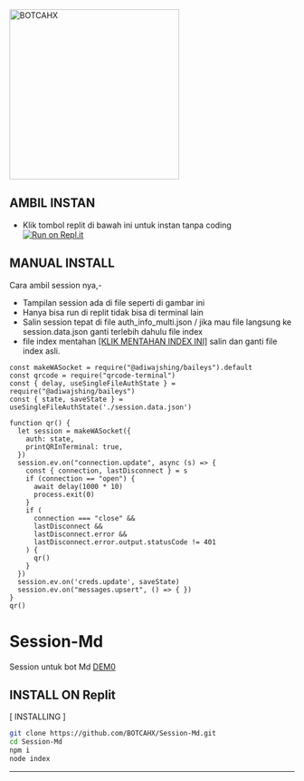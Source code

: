 
<img src="https://telegra.ph/file/19968eb11731f27620ffe.jpg" alt="BOTCAHX" width="300" />

## AMBIL INSTAN
- Klik tombol replit di bawah ini untuk instan tanpa coding  
[![Run on Repl.it](https://repl.it/badge/github/quiec/whatsAlfa)](https://replit.com/@tioclkp02/Session-Md-5#.replit)

  
## MANUAL INSTALL
Cara ambil session nya,-

- Tampilan session ada di file seperti di gambar ini
- Hanya bisa run di replit tidak bisa di terminal lain
- Salin session tepat di file auth_info_multi.json / jika mau file langsung ke session.data.json ganti terlebih dahulu file index
- file index mentahan [[KLIK MENTAHAN INDEX INI]](https://github.com/BOTCAHX/Session-Md/blob/main/index.js.bak) salin dan ganti file index asli.
```  
const makeWASocket = require("@adiwajshing/baileys").default
const qrcode = require("qrcode-terminal")
const { delay, useSingleFileAuthState } = require("@adiwajshing/baileys")
const { state, saveState } = useSingleFileAuthState('./session.data.json')

function qr() {
  let session = makeWASocket({
    auth: state,
    printQRInTerminal: true,
  })
  session.ev.on("connection.update", async (s) => {
    const { connection, lastDisconnect } = s
    if (connection == "open") {
      await delay(1000 * 10)
      process.exit(0)
    }
    if (
      connection === "close" &&
      lastDisconnect &&
      lastDisconnect.error &&
      lastDisconnect.error.output.statusCode != 401
    ) {
      qr()
    }
  })
  session.ev.on('creds.update', saveState)
  session.ev.on("messages.upsert", () => { })
}
qr()
  ```

# Session-Md
Session untuk bot Md 
[DEM0](https://replit.com/@tioclkp02/Session-Md-5#.replit)

  

## INSTALL ON Replit
[ INSTALLING ]

```bash
git clone https://github.com/BOTCAHX/Session-Md.git
cd Session-Md
npm i
node index
```
---------
